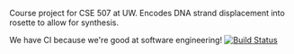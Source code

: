 Course project for CSE 507 at UW. Encodes DNA strand displacement into rosette to allow for synthesis.

We have CI because we're good at software engineering! [![Build Status](https://travis-ci.org/morae/dsd-synthesis.svg?branch=master)](https://travis-ci.org/morae/dsd-synthesis)